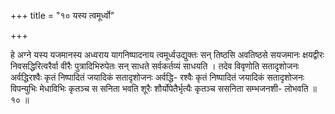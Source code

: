 +++
title = "१० यस्य त्वमूर्ध्वो"

+++

हे अग्ने यस्य यजमानस्य अध्वराय यागनिष्पादनाय त्वमूर्ध्वउद्युक्तः सन् तिष्ठसि अवतिष्ठसे सयजमानः क्षयद्वीरः निवसद्धिरित्वरैर्वा वीरैः पुत्रादिभिरुपेतः सन् साधते सर्वकर्तव्यं साधयति । तदेव विवृणोति सतादृशोजनः अर्वद्धिरश्वैः कृतं निष्पादितं जयादिकं सतादृशोजनः अर्वद्धि- रश्वैः कृतं निष्पादितं जयादिकं सतादृशोजनः विपन्युभिः मेधाविभिः कृतञ्च स सनिता भवति शूरैः शौर्योपेतैर्भृत्यैः कृतञ्च ससनिता सम्भजनशी- लोभवति ॥ १० ॥